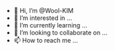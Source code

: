 - 👋 Hi, I’m @Wool-KIM
- 👀 I’m interested in ...
- 🌱 I’m currently learning ...
- 💞️ I’m looking to collaborate on ...
- 📫 How to reach me ...

<!---
Wool-KIM/Wool-KIM is a ✨ special ✨ repository because its `README.md` (this file) appears on your GitHub profile.
You can click the Preview link to take a look at your changes.
--->
